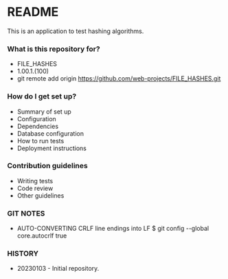 # README #

This is an application to test hashing algorithms.

### What is this repository for? ###

* FILE_HASHES
* 1.00.1.(100)
* git remote add origin https://github.com/web-projects/FILE_HASHES.git

### How do I get set up? ###

* Summary of set up
* Configuration
* Dependencies
* Database configuration
* How to run tests
* Deployment instructions

### Contribution guidelines ###

* Writing tests
* Code review
* Other guidelines

### GIT NOTES ###

*  AUTO-CONVERTING CRLF line endings into LF
   $ git config --global core.autocrlf true
   
### HISTORY ###

* 20230103 - Initial repository.
